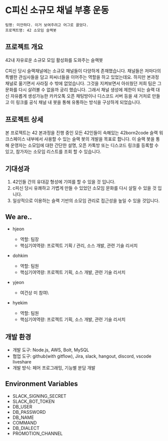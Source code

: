 # C피신 소규모 채널 부흥 운동

    팀명: 미안하다. 이거 보여주려고 어그로 끌었다.
    프로젝트명: 42 소모임 슬랙봇

## 프로젝트 개요

42내 자유로운 소규모 모임 활성화를 도와주는 슬랙봇

C피신 당시 슬랙채널에는 소규모 채널들이 다양하게 존재했습니다. 채널들은 저마다의 특별한 관심사들을 담고 피씨너들을 이어주는 역할을 하고 있었는데요. 하지만 본과정 채널로 옮기면서 사라질 수 밖에 없었습니다. 그것을 지켜보면서 아쉬웠던 저희 팀은 그 문화를 다시 살려볼 수 없을까 궁리 했습니다.
그래서 채널 생성에 제한이 되는 슬랙 대신 자유롭게 생성가능한 카카오톡 오픈 채팅방이나 디스코드 서버 등을 새 거처로 만들고 이 링크를 공식 채널 내 봇을 통해 유통하는 방식을 구상하게 되었습니다.

## 프로젝트 상세

본 프로젝트는 42 본과정을 진행 중인 모든 42인들이 속해있는 42born2code 슬랙 워크스페이스 내부에서 사용할 수 있는 슬랙 봇의 개발을 목표로 합니다.
이 슬랙 봇을 통해 운영자는 소모임에 대한 간단한 설명, 오픈 카톡방 또는 디스코드 링크를 등록할 수 있고, 참가자는 소모임 리스트를 조회 할 수 있습니다.

## 기대성과

1. 42인들 간의 유대감 형성에 기여를 할 수 있을 것 입니다.
2. c피신 당시 유쾌하고 가볍게 만들 수 있었던 소모임 문화를 다시 살릴 수 있을 것 입니다.
3. 일상적으로 이용하는 슬랙 기반의 소모임 관리로 접근성을 높일 수 있을 것입니다.

## We are..

- hjeon

  - 역할: 팀장
  - 핵심기여역량: 프로젝트 기획 / 관리, 소스 개발, 관련 기술 리서치

- dohkim

  - 역할: 팀원
  - 핵심기여역량: 프로젝트 기획, 소스 개발, 관련 기술 리서치

- yjeon
  - 여건상 미 참여\
- hyekim
  - 역할: 팀원
  - 핵심기여역량: 프로젝트 기획, 소스 개발, 관련 기술 리서치

## 개발 환경

- 개발 도구: Node.js, AWS, Bolt, MySQL
- 협업 도구: github(with gitflow), Jira, slack, hangout, discord, vscode liveshare
- 개발 방식: 페어 프로그래밍, 기능별 분담 개발

## Environment Variables

- SLACK_SIGNING_SECRET
- SLACK_BOT_TOKEN
- DB_USER
- DB_PASSWORD
- DB_NAME
- COMMAND
- DB_DIALECT
- PROMOTION_CHANNEL

